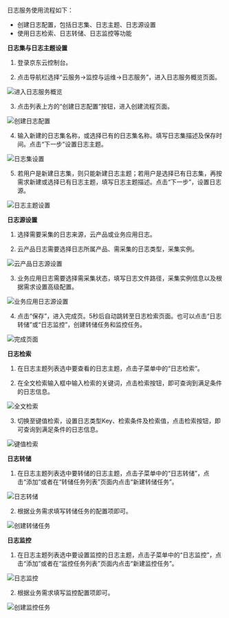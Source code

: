 日志服务使用流程如下：  
- 创建日志配置，包括日志集、日志主题、日志源设置
- 使用日志检索、日志转储、日志监控等功能

**日志集与日志主题设置**

1.	登录京东云控制台。

2.	点击导航栏选择“云服务->监控与运维->日志服务”，进入日志服务概览页面。

![进入日志服务概览](https://raw.githubusercontent.com/jdcloudcom/cn/zhangwenjie-only/image/LogService/GettingStarted/logservice.png)

3.	点击列表上方的“创建日志配置”按钮，进入创建流程页面。

![创建日志配置](https://raw.githubusercontent.com/jdcloudcom/cn/zhangwenjie-only/image/LogService/GettingStarted/crtlogconfig.png)

4.	输入新建的日志集名称，或选择已有的日志集名称。填写日志集描述及保存时间。点击“下一步”设置日志主题。

![日志集设置](https://raw.githubusercontent.com/jdcloudcom/cn/zhangwenjie-only/image/LogService/GettingStarted/logset.png)

5.	若用户是新建日志集，则只能新建日志主题；若用户是选择已有日志集，再按需求新建或选择已有日志主题，填写日志主题描述。点击“下一步”，设置日志源。

![日志主题设置](https://raw.githubusercontent.com/jdcloudcom/cn/zhangwenjie-only/image/LogService/GettingStarted/logtopic.png)

**日志源设置**
1.	选择需要采集的日志来源，云产品或业务应用日志。 

2.	云产品日志需要选择日志所属产品、需采集的日志类型，采集实例。

![云产品日志源设置](https://raw.githubusercontent.com/jdcloudcom/cn/zhangwenjie-only/image/LogService/GettingStarted/logsource.png)

3.	业务应用日志需要选择需采集状态，填写日志文件路径，采集实例信息以及根据需求设置高级配置。

![业务应用日志源设置](https://github.com/jdcloudcom/cn/blob/zhangwenjie-only/image/LogService/GettingStarted/logsourcefromcustom.png)

4.	点击“保存”，进入完成页。5秒后自动跳转至日志检索页面。也可以点击“日志转储”或“日志监控”，创建转储任务和监控任务。

![完成页面](https://raw.githubusercontent.com/jdcloudcom/cn/zhangwenjie-only/image/LogService/GettingStarted/completed.png)

**日志检索**
1.	在日志主题列表选中要查看的日志主题，点击子菜单中的“日志检索”。

2.	在全文检索输入框中输入检索的关键词，点击检索按钮，即可查询到满足条件的日志信息。 

![全文检索](https://raw.githubusercontent.com/jdcloudcom/cn/zhangwenjie-only/image/LogService/LogSearch/logsearch01.jpg)

3.	切换至键值检索，设置日志类型Key、检索条件及检索值，点击检索按钮，即可查询到满足条件的日志信息。  

![键值检索](https://raw.githubusercontent.com/jdcloudcom/cn/zhangwenjie-only/image/LogService/LogSearch/logsearch02.jpg)

**日志转储**
1. 在日志主题列表选中要转储的日志主题，点击子菜单中的“日志转储”，点击“添加”或者在“转储任务列表”页面内点击“新建转储任务”。

![日志转储](https://raw.githubusercontent.com/jdcloudcom/cn/zhangwenjie-only/image/LogService/LogTransfer/createLogTransfer01.jpg)

2. 根据业务需求填写转储任务的配置项即可。

![创建转储任务](https://raw.githubusercontent.com/jdcloudcom/cn/zhangwenjie-only/image/LogService/LogTransfer/createLogTransfer02.jpg)

**日志监控**
1. 在日志主题列表选中要设置监控的日志主题，点击子菜单中的“日志监控”，点击“添加”或者在“监控任务列表”页面内点击“新建监控任务”。

![日志监控](https://raw.githubusercontent.com/jdcloudcom/cn/zhangwenjie-only/image/LogService/LogMonitor/logmonitor-1.jpg)

2. 根据业务需求填写监控配置项即可。

![创建监控任务](https://raw.githubusercontent.com/jdcloudcom/cn/zhangwenjie-only/image/LogService/LogMonitor/logmonitor-2.jpg)




